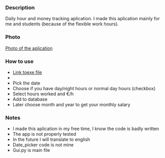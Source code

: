 ### Description
Daily hour and money tracking aplication. I made this aplication mainly for me and students (because of the flexible work hours).

### Photo
[Photo of the aplication](https://ibb.co/PmdjBzG)

### How to use
- [Link toexe file]()
-
- Pick the date
- Choose if you have day/night hours or normal day hours (checkbox)
- Select hours worked and €/h
- Add to database
- Later choose month and year to get your monthly salary


### Notes
- I made this aplication in my free time, I know the code is badly written
- The app is not properly tested
- In the future I will translate to english
- Date_picker code is not mine
- Gui.py is main file









